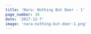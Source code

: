 ```yaml
---
title: 'Nara: Nothing But Deer - 1'
page_number: 38
date: '2017-12-7'
image: 'nara-nothing-but-deer-1.png'
---
```

